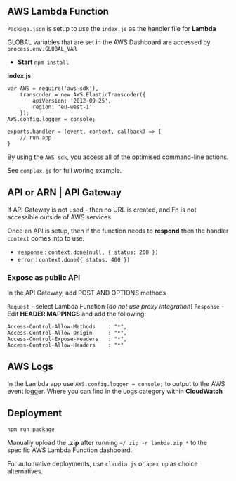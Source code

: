## AWS Lambda Function

`Package.json` is setup to use the `index.js` as the handler file for **Lambda**

GLOBAL variables that are set in the AWS Dashboard are accessed by `process.env.GLOBAL_VAR`

* **Start** `npm install`



**index.js**

```
var AWS = require('aws-sdk'),
    transcoder = new AWS.ElasticTranscoder({
        apiVersion: '2012-09-25',
        region: 'eu-west-1'
    });   
AWS.config.logger = console;

exports.handler = (event, context, callback) => {
	// run app
}
```

By using the `AWS sdk`, you access all of the optimised command-line actions.

See  `complex.js` for full woring example.



## API or ARN | API Gateway

If API Gateway is not used - then no URL is created, and Fn is not accessible outside of AWS services. 

Once an API is setup, then if the function needs to **respond** then the handler `context` comes into to use.

* `response` : `context.done(null, { status: 200 })`
* `error` : `context.done({ status: 400 })`

### Expose as public API

In the API Gateway, add POST AND OPTIONS methods 

`Request` - select Lambda Function (_do not use proxy integration_)
`Response` - Edit **HEADER MAPPINGS** and add the following:

```
Access-Control-Allow-Methods 	: "*",
Access-Control-Allow-Origin 	: "*",
Access-Control-Expose-Headers	: "*",
Access-Control-Allow-Headers 	: "*"
```

## AWS Logs

In the Lambda app use `AWS.config.logger = console;` to output to the AWS event logger. Where you can find in the Logs category within **CloudWatch**



## Deployment

`npm run package`

Manually upload the **.zip** after running `~/ zip -r lambda.zip *` to the specific AWS Lambda Function dashboard.

For automative deployments, use `claudia.js` or `apex up` as choice alternatives.